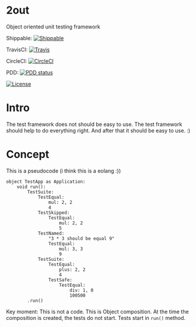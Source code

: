 # 2out

Object oriented unit testing framework

Shippable: [![Shippable](https://api.shippable.com/projects/5922a40c2a28350700f84ee0/badge?branch=master)](https://app.shippable.com/github/DronMDF/2out/status/dashboard)

TravisCI: [![Travis](https://travis-ci.org/DronMDF/2out.svg?branch=master)](https://travis-ci.org/DronMDF/2out)

CircleCI: [![CircleCI](https://circleci.com/gh/DronMDF/2out.svg?style=svg)](https://circleci.com/gh/DronMDF/2out)

PDD: [![PDD status](http://www.0pdd.com/svg?name=DronMDF/2out)](http://www.0pdd.com/p?name=DronMDF/2out)

[![License](https://img.shields.io/badge/license-MIT-green.svg)](https://github.com/DronMDF/2out/blob/master/LICENSE)

# Intro

The test framework does not should be easy to use.
The test framework should help to do everything right.
And after that it should be easy to use. :)

# Concept

This is a pseudocode (i think this is a eolang :))

```
object TestApp as Application:
	void run():
		TestSuite:
			TestEqual:
				mul: 2, 2
				4
			TestSkipped:
				TestEqual:
					mul: 2, 2
					5
			TestNamed:
				"3 * 3 should be equal 9"
				TestEqual:
					mul: 3, 3
					9
			TestSuite:
				TestEqual:
					plus: 2, 2
					4
				TestSafe:
					TestEqual:
						div: 1, 0
						100500
		.run()
```

Key moment: This is not a code. This is Object composition.
At the time the composition is created, the tests do not start.
Tests start in `run()` method.
